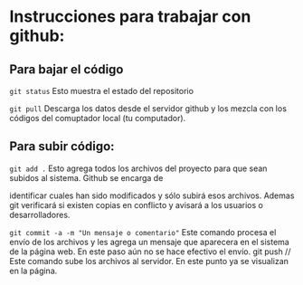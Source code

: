# Instrucciones para trabajar con github:
## Para bajar el código


`git status` Esto muestra el estado del repositorio

`git pull` Descarga los datos desde el servidor github y los mezcla con los códigos del comuptador local (tu computador).


## Para subir código:


`git add .` Esto agrega todos los archivos del proyecto para que sean subidos al sistema. Github se encarga de 

identificar cuales han sido modificados y sólo subirá esos archivos. Ademas git verificará si existen copias en conflicto y avisará a los usuarios o desarrolladores.

`git commit -a -m "Un mensaje o comentario"` Este comando procesa el envío de los archivos y les agrega un mensaje que aparecera en el sistema de la página web. En este paso aún no se hace efectivo el envío.
git push // Este comando sube los archivos al servidor. En este punto ya se visualizan en la página.

